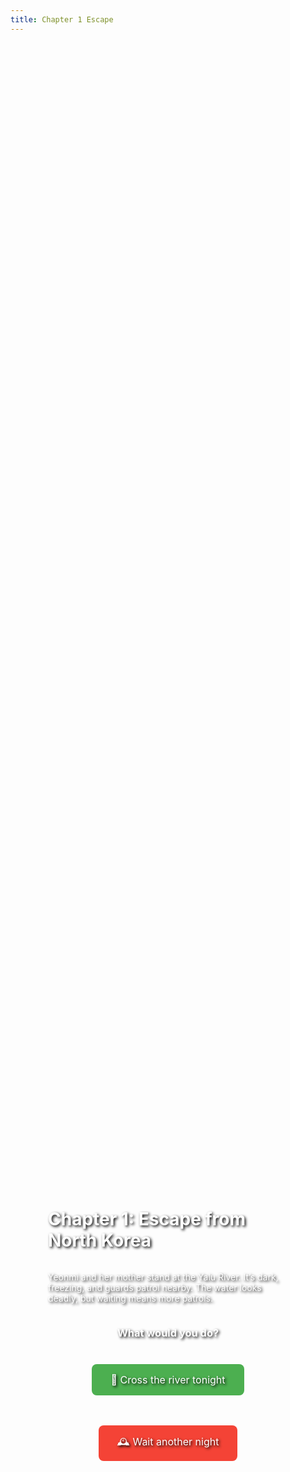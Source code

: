 ```yaml
---
title: Chapter 1 Escape
---
```


<div style="background-image: url('{{ site.baseurl }}/assets/images/escape-bg.png'); background-size: cover; background-position: center; padding: 60px; min-height: 100vh; color: white; text-shadow: 2px 2px 4px #000; display: flex; flex-direction: column; align-items: center; justify-content: center;">

# Chapter 1: Escape from North Korea

Yeonmi and her mother stand at the Yalu River. It’s dark, freezing, and guards patrol nearby. The water looks deadly, but waiting means more patrols.

### What would you do?

<a href="{{ site.baseurl }}/scenarios/chapter2-china" style="display:inline-block; margin:10px; padding:15px 30px; background:#4CAF50; color:#fff; border-radius:8px; text-decoration:none; font-size:16px;">🌊 Cross the river tonight</a>

<a href="{{ site.baseurl }}/scenarios/chapter2-delay" style="display:inline-block; margin:10px; padding:15px 30px; background:#f44336; color:#fff; border-radius:8px; text-decoration:none; font-size:16px;">🕰️ Wait another night</a>

</div>
